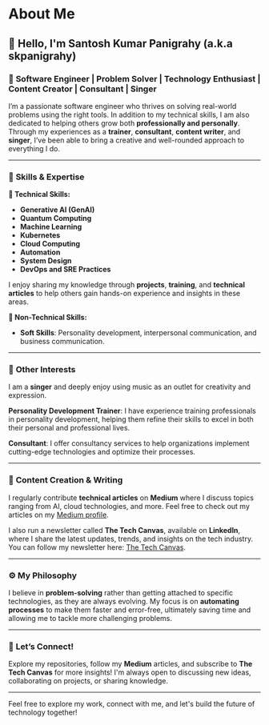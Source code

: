 # About Me

## 👋 Hello, I'm Santosh Kumar Panigrahy (a.k.a **skpanigrahy**)

### 🚀 **Software Engineer** | **Problem Solver** | **Technology Enthusiast** | **Content Creator** | **Consultant** | **Singer**  

I’m a passionate software engineer who thrives on solving real-world problems using the right tools. In addition to my technical skills, I am also dedicated to helping others grow both **professionally and personally**. Through my experiences as a **trainer**, **consultant**, **content writer**, and **singer**, I’ve been able to bring a creative and well-rounded approach to everything I do.

---

### 🌱 **Skills & Expertise**

**🔧 Technical Skills:**
- **Generative AI (GenAI)**
- **Quantum Computing**
- **Machine Learning**
- **Kubernetes**
- **Cloud Computing**
- **Automation**
- **System Design**
- **DevOps and SRE Practices**

I enjoy sharing my knowledge through **projects**, **training**, and **technical articles** to help others gain hands-on experience and insights in these areas.

**💬 Non-Technical Skills:**
- **Soft Skills**: Personality development, interpersonal communication, and business communication.

---

### 🎤 **Other Interests**

I am a **singer** and deeply enjoy using music as an outlet for creativity and expression.

**Personality Development Trainer**: I have experience training professionals in personality development, helping them refine their skills to excel in both their personal and professional lives.

**Consultant**: I offer consultancy services to help organizations implement cutting-edge technologies and optimize their processes.

---

### 📝 **Content Creation & Writing**

I regularly contribute **technical articles** on **Medium** where I discuss topics ranging from AI, cloud technologies, and more. Feel free to check out my articles on my [Medium profile](https://medium.com/@god_bunu).

I also run a newsletter called **The Tech Canvas**, available on **LinkedIn**, where I share the latest updates, trends, and insights on the tech industry. You can follow my newsletter here: [The Tech Canvas](https://www.linkedin.com/newsletters/7250032802820210689/).

---

### ⚙️ **My Philosophy**

I believe in **problem-solving** rather than getting attached to specific technologies, as they are always evolving. My focus is on **automating processes** to make them faster and error-free, ultimately saving time and allowing me to tackle more challenging problems.

---

### 🌟 **Let’s Connect!**

Explore my repositories, follow my **Medium** articles, and subscribe to **The Tech Canvas** for more insights! I'm always open to discussing new ideas, collaborating on projects, or sharing knowledge.

---

Feel free to explore my work, connect with me, and let's build the future of technology together!
